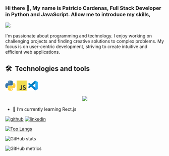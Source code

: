 ### Hi there 👋, My name is Patricio Cardenas, Full Stack Developer in Python and JavaScript. Allow me to introduce my skills,
![](https://media.licdn.com/dms/image/D4E16AQHxsQFYmNXVOA/profile-displaybackgroundimage-shrink_350_1400/0/1681000424942?e=1696464000&v=beta&t=bg5j3PQn-ILKRoxSnqnDba_AT9tpwZwcfqv0CiPL_NQ)

I'm passionate about programming and technology. I enjoy working on challenging projects and finding creative solutions to complex problems. My focus is on user-centric development, striving to create intuitive and efficient web applications.

## 🛠  Technologies and tools
  <a href="https://www.python.org/" title="Python"><img src="icons/python.png" /></a>
  <a href="https://en.wikipedia.org/wiki/JavaScript" title="JavaScript"><img src="icons/javascript.png" /></a>
  <a href="https://code.visualstudio.com/" title="Visual Studio Code"><img src="icons/vscode.png" /></a>
  <br>
  <p align="center">
  <a href="https://skillicons.dev">
    <img src="https://skillicons.dev/icons?i=py,postgres,js,html,django,css" />
  </a>
</p>
  
- 🌱 I’m currently learning Rect.js 


[<img src='https://cdn.jsdelivr.net/npm/simple-icons@3.0.1/icons/github.svg' alt='github' height='40'>](https://github.com/Th3Blaze)  [<img src='https://cdn.jsdelivr.net/npm/simple-icons@3.0.1/icons/linkedin.svg' alt='linkedin' height='40'>](https://www.linkedin.com/in/https://www.linkedin.com/in/patriciocardenasz//)  

[![Top Langs](https://github-readme-stats.vercel.app/api/top-langs/?username=Th3Blaze)](https://github.com/anuraghazra/github-readme-stats)

![GitHub stats](https://github-readme-stats.vercel.app/api?username=Th3Blaze&show_icons=true)  

![GitHub metrics](https://metrics.lecoq.io/Th3Blaze)  


